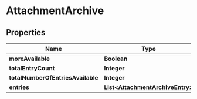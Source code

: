 

# AttachmentArchive


## Properties

Name | Type | Description | Notes
------------ | ------------- | ------------- | -------------
**moreAvailable** | **Boolean** |  |  [optional]
**totalEntryCount** | **Integer** |  |  [optional]
**totalNumberOfEntriesAvailable** | **Integer** |  |  [optional]
**entries** | [**List&lt;AttachmentArchiveEntry&gt;**](AttachmentArchiveEntry.md) |  |  [optional]



